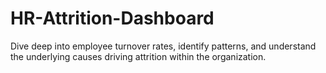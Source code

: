 # HR-Attrition-Dashboard
Dive deep into employee turnover rates, identify patterns, and understand the underlying causes driving attrition within the organization.
